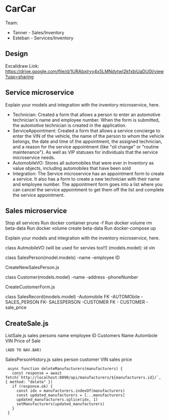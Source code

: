 # CarCar

Team:


* Tanner - Sales/Inventory
* Esteban -  Services/Inventory


## Design

Excalidraw Link: https://drive.google.com/file/d/1URAbxlryy4x5LMNdytwI2kfxbiUaDU0l/view?usp=sharing

## Service microservice

Explain your models and integration with the inventory
microservice, here.

- Technician: Created a form that allows a person to enter an automotive technician's name and employee number. When the form is submitted, the automotive technician is created in the application.
- ServiceAppointment: Created a form that allows a service concierge to enter the VIN of the vehicle, the name of the person to whom the vehicle belongs, the date and time of the appointment, the assigned technician, and a reason for the service appointment (like "oil change" or "routine maintenance"). As well as VIP statuses for individuals that the service microservice needs.
- AutomobileVO: Stores all automobiles that were ever in Inventory as value objects, including automobiles that have been sold
- Integration: The Service microservice has an appointment form to create a service. It also has a form to create a new technician with their name and employee number. The appointment form goes into a list where you can cancel the service appointment to get them off the list and complete the service appointment.





## Sales microservice

Stop all services
Run docker container prune -f
Run docker volume rm beta-data
Run docker volume create beta-data
Run docker-compose up


Explain your models and integration with the inventory
microservice, here.

class AutmobileVO (will be used for servies too!!) (models.model):
    id
    vin

class SalesPerson(model.models)
-name
-employee ID

CreateNewSalesPerson.js

class Customer(models.model)
-name
-address
-phoneNumber

CreateCustomerForm.js

class SalesRecord(models.model)
-Automobile FK -AUTOMObile
-SALES_PERSON FK- SALESPERSON
-CUSTOMER FK - CUSTOMER
-sale_price

CreateSale.js
--------------------------------------------------------------------

ListSale.js
    sales persons name
    employee ID 
    Customers Name
    Autombole VIN
    Price of Sale

    (ADD TO NAV.BAR)

SalesPersonHistory.js
    sales person
    customer
    VIN
    sales price



     async function deleteManufacturers(manufacturers) {
       const response = await fetch(`http://localhost:8090/api/manufacturers/${manufacturers.id}/`, { method: "delete" })
       if (response.ok) {
         const idx = manufacturers.indexOf(manufacturers)
         const updated_manufacturers = [...manufacturers]
         updated_manufacturers.splice(idx, 1)
         setManufacturers(updated_manufacturers)
       }
     }

